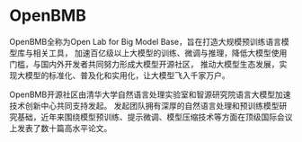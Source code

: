 # OpenBMB

OpenBMB全称为Open Lab for Big Model Base，旨在打造大规模预训练语言模型库与相关工具， 加速百亿级以上大模型的训练、微调与推理，降低大模型使用门槛，与国内外开发者共同努力形成大模型开源社区， 推动大模型生态发展，实现大模型的标准化、普及化和实用化，让大模型飞入千家万户。

OpenBMB开源社区由清华大学自然语言处理实验室和智源研究院语言大模型加速技术创新中心共同支持发起。 发起团队拥有深厚的自然语言处理和预训练模型研究基础，近年来围绕模型预训练、提示微调、模型压缩技术等方面在顶级国际会议上发表了数十篇高水平论文。